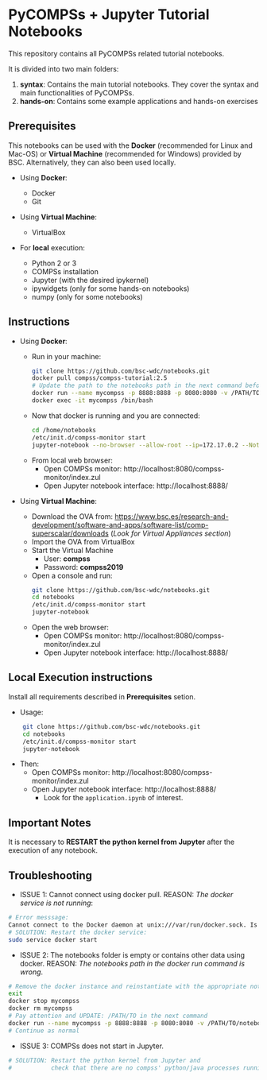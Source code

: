 # PyCOMPSs + Jupyter Tutorial Notebooks

This repository contains all PyCOMPSs related tutorial notebooks.

It is divided into two main folders:

1. **syntax**: Contains the main tutorial notebooks. They cover the syntax and main functionalities of PyCOMPSs.
2. **hands-on**: Contains some example applications and hands-on exercises

## Prerequisites

This notebooks can be used with the **Docker** (recommended for Linux and Mac-OS) or **Virtual Machine** (recommended for Windows) provided by BSC.
Alternatively, they can also been used locally.

* Using **Docker**:
    * Docker
    * Git

* Using **Virtual Machine**:
    * VirtualBox

* For **local** execution:
    * Python 2 or 3
    * COMPSs installation
    * Jupyter (with the desired ipykernel)
    * ipywidgets (only for some hands-on notebooks)
    * numpy (only for some notebooks)

## Instructions

* Using **Docker**:
    * Run in your machine:
        ```bash
        git clone https://github.com/bsc-wdc/notebooks.git
        docker pull compss/compss-tutorial:2.5
        # Update the path to the notebooks path in the next command before running it
        docker run --name mycompss -p 8888:8888 -p 8080:8080 -v /PATH/TO/notebooks:/home/notebooks -itd compss/compss-tutorial:2.5
        docker exec -it mycompss /bin/bash
        ```
    * Now that docker is running and you are connected:
        ```bash
        cd /home/notebooks
        /etc/init.d/compss-monitor start
        jupyter-notebook --no-browser --allow-root --ip=172.17.0.2 --NotebookApp.token=
        ```
    * From local web browser:
        * Open COMPSs monitor: http://localhost:8080/compss-monitor/index.zul
        * Open Jupyter notebook interface: http://localhost:8888/

* Using **Virtual Machine**:
    * Download the OVA from: https://www.bsc.es/research-and-development/software-and-apps/software-list/comp-superscalar/downloads  (*Look for Virtual Appliances section*)
    * Import the OVA from VirtualBox
    * Start the Virtual Machine
        * User: **compss**
        * Password: **compss2019**
    * Open a console and run:
        ```bash
        git clone https://github.com/bsc-wdc/notebooks.git
        cd notebooks
        /etc/init.d/compss-monitor start
        jupyter-notebook
        ```
    * Open the web browser:
        * Open COMPSs monitor: http://localhost:8080/compss-monitor/index.zul
        * Open Jupyter notebook interface: http://localhost:8888/



## Local Execution instructions

Install all requirements described in **Prerequisites** setion.

* Usage:
```bash
    git clone https://github.com/bsc-wdc/notebooks.git
    cd notebooks
    /etc/init.d/compss-monitor start
    jupyter-notebook
```

* Then:
   * Open COMPSs monitor: http://localhost:8080/compss-monitor/index.zul
   * Open Jupyter notebook interface: http://localhost:8888/
       * Look for the ```application.ipynb``` of interest.


## Important Notes

It is necessary to **RESTART the python kernel from Jupyter** after the execution of any notebook.

## Troubleshooting

* ISSUE 1: Cannot connect using docker pull.
  REASON: *The docker service is not running*:
```bash
# Error messsage:
Cannot connect to the Docker daemon at unix:///var/run/docker.sock. Is the docker daemon running?
# SOLUTION: Restart the docker service:
sudo service docker start
```

* ISSUE 2: The notebooks folder is empty or contains other data using docker. REASON: *The notebooks path in the docker run command is wrong*.
```bash
# Remove the docker instance and reinstantiate with the appropriate notebooks path
exit
docker stop mycompss
docker rm mycompss
# Pay attention and UPDATE: /PATH/TO in the next command
docker run --name mycompss -p 8888:8888 -p 8080:8080 -v /PATH/TO/notebooks:/home/notebooks -itd compss/compss-tutorial:2.5
# Continue as normal
```

* ISSUE 3: COMPSs does not start in Jupyter.
```bash
# SOLUTION: Restart the python kernel from Jupyter and 
#           check that there are no compss' python/java processes running. 
```